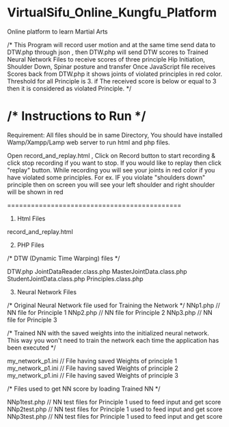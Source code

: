 VirtualSifu_Online_Kungfu_Platform
==================================

Online platform to learn Martial Arts


/* This Program will record user motion and at the same time send data to DTW.php through json , 
   then DTW.php will send DTW scores to Trained Neural Network Files to receive scores of three principle Hip Initiation, Shoulder Down, Spinar posture and transfer
   Once JavaScript file receives Scores back from DTW.php it shows joints of violated principles in red color.
   Threshold for all Principle is 3. if The received score is below or equal to 3 then it is considered as violated Principle.
*/

/* Instructions to Run */
===========================================
Requirement: All files should be in same Directory, You should have installed Wamp/Xampp/Lamp web server to run html and php files.

Open record_and_replay.html ,
Click on Record button to start recording & click stop recording if you want to stop.
If you would like to replay then click "replay" button.
While recording you will see your joints in red color if you have violated some principles.
For ex. IF you violate "shoulders down" principle then on screen you will see your left shoulder and right shoulder will be shown in red
  
============================================
1) Html Files

record_and_replay.html

2) PHP Files

/* DTW (Dynamic Time Warping) files */

DTW.php
JointDataReader.class.php
MasterJointData.class.php
StudentJointData.class.php
Principles.class.php


3) Neural Network Files

/* Original Neural Network file used for Training the Network  */
NNp1.php    // NN file for Principle 1
NNp2.php    // NN file for Principle 2
NNp3.php    // NN file for Principle 3

/* Trained NN with the saved weights into the initialized neural network. This way you won't need to train the network each time the application has been executed */

my_network_p1.ini    // File having saved Weights of principle 1 
my_network_p1.ini    // File having saved Weights of principle 2 
my_network_p1.ini    // File having saved Weights of principle 3 

/* Files used to get NN score by loading Trained NN */

NNp1test.php  // NN test files for Principle 1 used to feed input and get score
NNp2test.php  // NN test files for Principle 1 used to feed input and get score
NNp3test.php  // NN test files for Principle 1 used to feed input and get score
